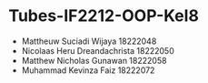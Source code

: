 # Tubes-IF2212-OOP-Kel8
- Mattheuw Suciadi Wijaya 18222048
- Nicolaas Heru Dreandachrista 18222050
- Matthew Nicholas Gunawan 18222058
- Muhammad Kevinza Faiz 18222072

